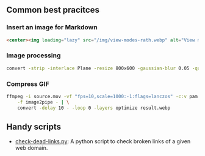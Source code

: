 ## Common best pracitces

### Insert an image for Markdown
``` html
<center><img loading="lazy" src="/img/view-modes-rath.webp" alt="View modes in RATH" width="800" height="600"/></center>
```
### Image processing
```bash
convert -strip -interlace Plane -resize 800x600 -gaussian-blur 0.05 -quality 85% source.png result.webp
```

### Compress GIF
```bash
ffmpeg -i source.mov -vf "fps=10,scale=1000:-1:flags=lanczos" -c:v pam \
    -f image2pipe - | \
    convert -delay 10 - -loop 0 -layers optimize result.webp
```

## Handy scripts
+ [check-dead-links.py](https://github.com/p1ng-request/automation-scripts-best-pracitces/blob/main/check-broken-links.py): A python script to check broken links of a given web domain.
